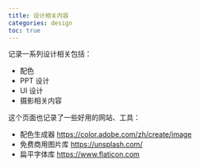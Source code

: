 ```yaml
---
title: 设计相关内容
categories: design
toc: true
---
```




记录一系列设计相关包括：

- 配色
- PPT 设计
- UI 设计
- 摄影相关内容

这个页面也记录了一些好用的网站、工具：

-  配色生成器 https://color.adobe.com/zh/create/image
- 免费商用图片库 https://unsplash.com/
- 扁平字体库 https://www.flaticon.com